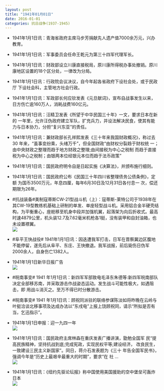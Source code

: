 ```yaml
---
layout: post
title: "1941年01月01日"
date: 2016-01-01
categories: 抗日战争(1937-1945)
---
```


<meta name="referrer" content="no-referrer" />

- 1941年1月1日讯：青海省政府主席马步芳捐献先人遗产值7000余万元，兴办 教育。 

- 1941年1月1日讯：军事委员会任命王乾元为第三十四军代理军长。 

- 1941年1月1日讯：财政部设立川康直接税局，原川康所得税办事处撤销。原川 康地区设置的18个区分处，一律改为分局。 

- 1941年1月1日讯：行政院会议决议，自今年起各省政府下设社会处，或于民政厅 下设社会科，主管地方社会行政。 

- 1941年1月1日讯：军政部长何应钦发表《元旦献词》，宣布自战事发生以来，日方伤亡逾160万人，消耗战费160亿元。  

- 1941年1月1日讯：汪精卫发表《所望于中华民国三十年》一文，要求日本在新的 一年里，允许汪伪政府建立军队，扩充兵力，并设法解决民食，使其有能 力与日本协力，分担“复兴东亚”的责任。 

- 1941年1月1日讯：兼财政部长孔祥熙发表《三十年来我国财政概况》，称过去30 年来，“虽事变纷乘，头绪万千”，但全国财政“由财权分裂趋于财权统 一；由中央财政之整理而趋于地方财政之整理;由间接税为中心之税制 而趋于直接税为中心之税制；由银两本位经银元本位而趋于法币政策”  

- 1941年1月1日讯：国民政府明令自是日起实施《决算法》，并颁布施行细则。 

- 1941年1月1日讯：国民政府公布《民国三十年四川省整理债务公债条例》，定额 为国币3500万元，年息四厘，每年6月30日及12月31日各付息一 次，偿还期限为26年。 

- #抗战装备#美制寇蒂斯CW-21型战斗机（上）：寇蒂斯-莱特公司于1938年在其CW-19型教练机基础上研制的单发、单座轻型战斗机。采用铝合金半硬壳结构，为平衡重心，座舱移至机身中段并加强机翼，起落架为向后折收式。最高时速4879公里，机头装12.7及7.62毫米机枪各1挺，没有装甲和自封油箱，也未设置襟翼。 <br/><img src="https://ww2.sinaimg.cn/large/aca367d8jw1ezjrlqp4u6j20dw0ki76z.jpg" />

- #阜平王快战役# 1941年1月1日讯：因迭遭我军打击，日军在晋察冀边区腹地不能停留，遂先后从阜平、东庄、王快撤退。我军战报，前后毙伤日伪军2000余人，自身伤亡1382人。 

- 1941年1月1日新华日报广告 <br/><img src="https://ww4.sinaimg.cn/large/aca367d8jw1ezjozj3qchj20j20e2jth.jpg" />

- #皖南事变# 1941 年1月1日讯：新四军军部致电毛泽东朱德等:新四军皖南部队决定全部移苏南，并采取游击作战姿态运动。发生战斗可能性极大，如遇阻击，即 用战斗消灭之。至万不得已时分散游击。 

- #皖南事变# 1941 年1月1日讯：顾祝同派驻的联络参谋陈淡如将昨晚在云岭与叶挺洽谈北移事项及达成办法以“东戌电”上报上饶顾祝同，请示“所拟是否有当，乞迅指示”。 

- 1941年1月1日申报：迎一九四一年 <br/><img src="https://ww3.sinaimg.cn/large/aca367d8jw1ezjn9h7d64j20ti0ym4l2.jpg" />

- 1941年1月1日讯：国民政府主席林森在重庆发表广播讲演，勖勉全国军 民“提高民族精神，坚持抗战到底;完成宪政，实现民权平等;建设经济， 改良民生，一致建设三民主义新国家”。同日，蒋介石发表题为《三十 年告全国军民书》，强调今年是“历史上最艰辛最重大的时期”，要求“在 社 ...  <br/><img src="https://ww3.sinaimg.cn/large/aca367d8jw1ezjme4h40hj20c809z75j.jpg" />

- 1941年1月1日讯：《纽约先驱论坛报》称中国使用美国援助的空中堡垒可轰炸日本 <br/><img src="https://ww3.sinaimg.cn/large/aca367d8jw1ezjlig2cywj202b114ac9.jpg" />

